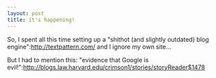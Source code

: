 ```yaml
--- 
layout: post
title: it's happening!
---
```

So, I spent all this time setting up a "shithot (and slightly outdated) blog engine":http://textpattern.com/ and I ignore my own site...

But I had to mention this:  "evidence that Google is evil!":http://blogs.law.harvard.edu/crimson1/stories/storyReader$1478
